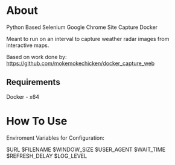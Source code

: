 About
=======

Python Based Selenium Google Chrome Site Capture Docker

Meant to run on an interval to capture weather radar images from interactive maps.

Based on work done by: https://github.com/mokemokechicken/docker_capture_web


Requirements
------------
Docker - x64

How To Use
=========

Enviroment Variables for Configuration:

$URL
$FILENAME
$WINDOW_SIZE
$USER_AGENT
$WAIT_TIME
$REFRESH_DELAY
$LOG_LEVEL
